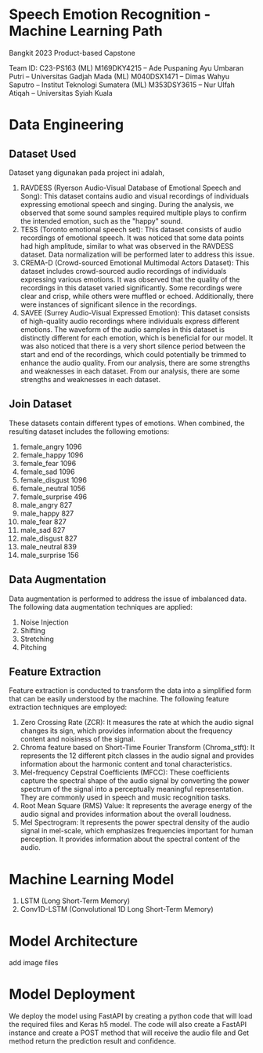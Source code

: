 # Speech Emotion Recognition - Machine Learning Path
Bangkit 2023 Product-based Capstone

Team ID: C23-PS163
(ML) M169DKY4215 – Ade Puspaning Ayu Umbaran Putri – Universitas Gadjah Mada
(ML) M040DSX1471 – Dimas Wahyu Saputro – Institut Teknologi Sumatera
(ML) M353DSY3615 – Nur Ulfah Atiqah – Universitas Syiah Kuala

# Data Engineering
## Dataset Used
Dataset yang digunakan pada project ini adalah,
1. RAVDESS (Ryerson Audio-Visual Database of Emotional Speech and Song): This dataset contains audio and visual recordings of individuals expressing emotional speech and singing. During the analysis, we observed that some sound samples required multiple plays to confirm the intended emotion, such as the "happy" sound.
2. TESS (Toronto emotional speech set): This dataset consists of audio recordings of emotional speech. It was noticed that some data points had high amplitude, similar to what was observed in the RAVDESS dataset. Data normalization will be performed later to address this issue.
3. CREMA-D (Crowd-sourced Emotional Multimodal Actors Dataset): This dataset includes crowd-sourced audio recordings of individuals expressing various emotions. It was observed that the quality of the recordings in this dataset varied significantly. Some recordings were clear and crisp, while others were muffled or echoed. Additionally, there were instances of significant silence in the recordings.
4. SAVEE (Surrey Audio-Visual Expressed Emotion): This dataset consists of high-quality audio recordings where individuals express different emotions. The waveform of the audio samples in this dataset is distinctly different for each emotion, which is beneficial for our model. It was also noticed that there is a very short silence period between the start and end of the recordings, which could potentially be trimmed to enhance the audio quality.
From our analysis, there are some strengths and weaknesses in each dataset. From our analysis, there are some strengths and weaknesses in each dataset. 

## Join Dataset
These datasets contain different types of emotions. When combined, the resulting dataset includes the following emotions:
1. female_angry       1096
2. female_happy       1096
3. female_fear        1096
4. female_sad         1096
5. female_disgust     1096
6. female_neutral     1056
7. female_surprise     496
8. male_angry          827
9. male_happy          827
10. male_fear           827
11. male_sad            827
12. male_disgust        827
13. male_neutral        839
14. male_surprise       156

## Data Augmentation
Data augmentation is performed to address the issue of imbalanced data. The following data augmentation techniques are applied:
1. Noise Injection
2. Shifting
3. Stretching
4. Pitching

## Feature Extraction
Feature extraction is conducted to transform the data into a simplified form that can be easily understood by the machine. The following feature extraction techniques are employed:
1. Zero Crossing Rate (ZCR): It measures the rate at which the audio signal changes its sign, which provides information about the frequency content and noisiness of the signal.
2. Chroma feature based on Short-Time Fourier Transform (Chroma_stft): It represents the 12 different pitch classes in the audio signal and provides information about the harmonic content and tonal characteristics.
3. Mel-frequency Cepstral Coefficients (MFCC): These coefficients capture the spectral shape of the audio signal by converting the power spectrum of the signal into a perceptually meaningful representation. They are commonly used in speech and music recognition tasks.
4. Root Mean Square (RMS) Value: It represents the average energy of the audio signal and provides information about the overall loudness.
5. Mel Spectrogram: It represents the power spectral density of the audio signal in mel-scale, which emphasizes frequencies important for human perception. It provides information about the spectral content of the audio.

# Machine Learning Model
1. LSTM (Long Short-Term Memory)
2. Conv1D-LSTM (Convolutional 1D Long Short-Term Memory)

# Model Architecture
add image files

# Model Deployment
We deploy the model using FastAPI by creating a python code that will load the required files and Keras h5 model. The code will also create a FastAPI instance and create a POST method that will receive the audio file and Get method return the prediction result and confidence.